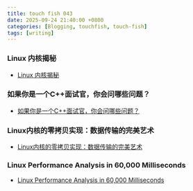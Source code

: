 ```yaml
---
title: touch fish 043
date: 2025-09-24 21:40:00 +0800
categories: [Blogging, touchfish, touch-fish]
tags: [writing]
---
```


### Linux 内核揭秘

+ [Linux 内核揭秘](https://xinqiu.gitbooks.io/linux-insides-cn/content/)

### 如果你是一个C++面试官，你会问哪些问题？

+ [如果你是一个C++面试官，你会问哪些问题？](https://www.zhihu.com/question/451327108/answer/3299498791)

### Linux内核的零拷贝实现：数据传输的完美艺术

+ [Linux内核的零拷贝实现：数据传输的完美艺术](https://zhuanlan.zhihu.com/p/1931771322465256698)

### Linux Performance Analysis in 60,000 Milliseconds

+ [Linux Performance Analysis in 60,000 Milliseconds](https://netflixtechblog.com/linux-performance-analysis-in-60-000-milliseconds-accc10403c55)


